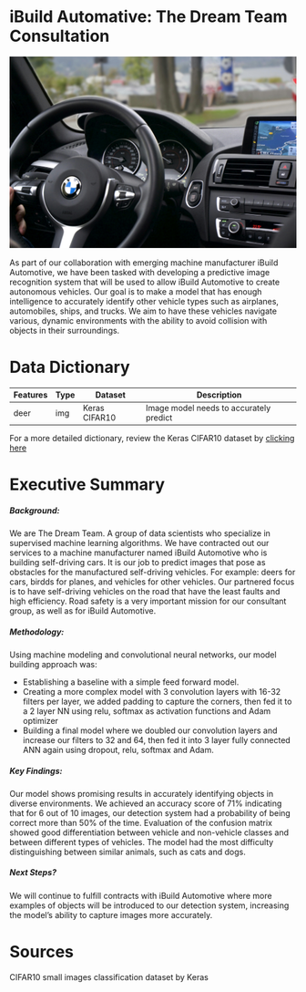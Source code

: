 # iBuild Automative: The Dream Team Consultation 

![Self-drive car image](self-drive-car.jpg)

As part of our collaboration with emerging machine manufacturer iBuild Automotive, we have been tasked with developing a predictive image recognition system that will be used to allow iBuild Automotive to create autonomous vehicles. Our goal is to make a model that has enough intelligence to accurately identify other vehicle types such as airplanes, automobiles, ships, and trucks. We aim to have these vehicles navigate various, dynamic environments with the ability to avoid collision with objects in their surroundings.

# Data Dictionary

|Features|Type|Dataset|Description|
|---|---|---|---|
|deer|img|Keras CIFAR10|Image model needs to accurately predict| 

For a more detailed dictionary, review the Keras CIFAR10 dataset by [clicking here](https://keras.io/api/datasets/cifar10/)

# Executive Summary

##### Background: 
We are The Dream Team. A group of data scientists who specialize in supervised machine learning algorithms. We have contracted out our services to a machine manufacturer named iBuild Automotive who is building self-driving cars. It is our job to predict images that pose as obstacles for the manufactured self-driving vehicles. For example: deers for cars, birdds for planes, and vehicles for other vehicles. Our partnered focus is to have self-driving vehicles on the road that have the least faults and high efficiency. Road safety is a very important mission for our consultant group, as well as for iBuild Automotive.

##### Methodology: 

Using machine modeling and convolutional neural networks, our model building approach was:

- Establishing a baseline with a simple feed forward model.
- Creating a more complex model with 3 convolution layers with 16-32 filters per layer, we added padding to capture the corners, then fed it to a 2 layer NN using relu, softmax as activation functions  and Adam optimizer
- Building a final model where we doubled our convolution layers and increase our filters to 32 and 64, then fed it into 3 layer fully connected ANN again using dropout,  relu, softmax and Adam.


##### Key Findings:
Our model shows promising results in accurately identifying objects in diverse environments. We achieved an accuracy score of 71% indicating that for 6 out of 10 images, our detection system had a probability of being correct more than 50% of the time. Evaluation of the confusion matrix showed good differentiation between vehicle and non-vehicle classes and between different types of vehicles. The model had the most difficulty distinguishing between similar animals, such as cats and dogs. 


##### Next Steps?
We will continue to fulfill contracts with iBuild Automotive where more examples of objects will be introduced to our detection system, increasing the model’s ability to capture images more accurately. 

# Sources
CIFAR10 small images classification dataset by Keras
